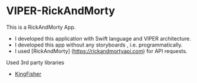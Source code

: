 # VIPER-RickAndMorty

This is a RickAndMorty App.

* I developed this application with Swift language and VIPER architecture.
* I developed this app without any storyboards , i.e. programmatically.
* I used [RickAndMorty] (https://rickandmortyapi.com) for API requests.

 Used 3rd party libraries 
 
 * [KingFisher](https://github.com/onevcat/Kingfisher) 
